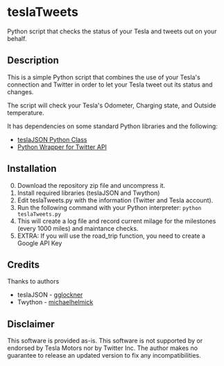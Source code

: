 # teslaTweets
Python script that checks the status of your Tesla and tweets out on your behalf.


## Description
This is a simple Python script that combines the use of your Tesla's connection and Twitter in order to let your Tesla tweet out its status and changes.

The script will check your Tesla's Odometer, Charging state, and Outside temperature.

It has dependencies on some standard Python libraries and the following:
- [teslaJSON Python Class](https://github.com/gglockner/teslajson)
- [Python Wrapper for Twitter API](https://github.com/ryanmcgrath/twython)


## Installation
0. Download the repository zip file and uncompress it.
1. Install required libraries (teslaJSON and Twython)
2. Edit teslaTweets.py with the information (Twitter and Tesla account).
3. Run the following command with your Python interpreter: `python teslaTweets.py`
4. This will create a log file and record current milage for the milestones (every 1000 miles) and maintance checks.
5. EXTRA: If you will use the road_trip function, you need to create a Google API Key

## Credits
Thanks to authors 
- teslaJSON - [gglockner](https://github.com/gglockner/teslajson/commits?author=gglockner)
- Twython - [michaelhelmick](https://github.com/ryanmcgrath/twython/commits?author=michaelhelmick)

## Disclaimer
This software is provided as-is.  This software is not supported by or endorsed by Tesla Motors nor by Twitter Inc. The author makes no guarantee to release an updated version to fix any incompatibilities.
